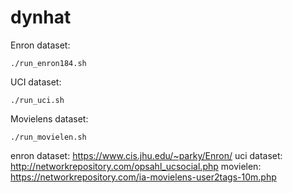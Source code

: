 # dynhat

Enron dataset:
```
./run_enron184.sh
```

UCI dataset:
```
./run_uci.sh
```


Movielens dataset:
```
./run_movielen.sh
```

enron dataset: https://www.cis.jhu.edu/~parky/Enron/
uci dataset: http://networkrepository.com/opsahl_ucsocial.php
movielen: https://networkrepository.com/ia-movielens-user2tags-10m.php